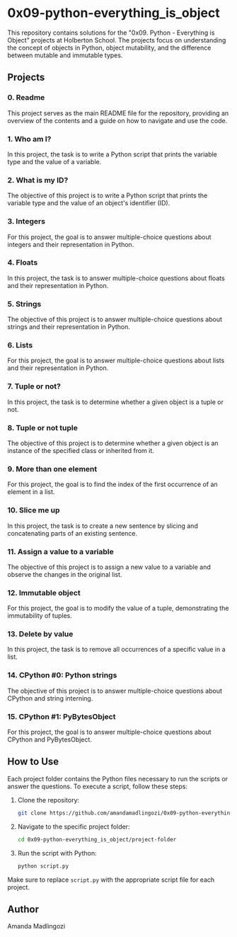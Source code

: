 # 0x09-python-everything_is_object

This repository contains solutions for the "0x09. Python - Everything is Object" projects at Holberton School. The projects focus on understanding the concept of objects in Python, object mutability, and the difference between mutable and immutable types.

## Projects

### 0. Readme

This project serves as the main README file for the repository, providing an overview of the contents and a guide on how to navigate and use the code.

### 1. Who am I?

In this project, the task is to write a Python script that prints the variable type and the value of a variable.

### 2. What is my ID?

The objective of this project is to write a Python script that prints the variable type and the value of an object's identifier (ID).

### 3. Integers

For this project, the goal is to answer multiple-choice questions about integers and their representation in Python.

### 4. Floats

In this project, the task is to answer multiple-choice questions about floats and their representation in Python.

### 5. Strings

The objective of this project is to answer multiple-choice questions about strings and their representation in Python.

### 6. Lists

For this project, the goal is to answer multiple-choice questions about lists and their representation in Python.

### 7. Tuple or not?

In this project, the task is to determine whether a given object is a tuple or not.

### 8. Tuple or not tuple

The objective of this project is to determine whether a given object is an instance of the specified class or inherited from it.

### 9. More than one element

For this project, the goal is to find the index of the first occurrence of an element in a list.

### 10. Slice me up

In this project, the task is to create a new sentence by slicing and concatenating parts of an existing sentence.

### 11. Assign a value to a variable

The objective of this project is to assign a new value to a variable and observe the changes in the original list.

### 12. Immutable object

For this project, the goal is to modify the value of a tuple, demonstrating the immutability of tuples.

### 13. Delete by value

In this project, the task is to remove all occurrences of a specific value in a list.

### 14. CPython #0: Python strings

The objective of this project is to answer multiple-choice questions about CPython and string interning.

### 15. CPython #1: PyBytesObject

For this project, the goal is to answer multiple-choice questions about CPython and PyBytesObject.

## How to Use

Each project folder contains the Python files necessary to run the scripts or answer the questions. To execute a script, follow these steps:

1. Clone the repository:

    ```bash
    git clone https://github.com/amandamadlingozi/0x09-python-everything_is_object.git
    ```

2. Navigate to the specific project folder:

    ```bash
    cd 0x09-python-everything_is_object/project-folder
    ```

3. Run the script with Python:

    ```bash
    python script.py
    ```

Make sure to replace `script.py` with the appropriate script file for each project.

## Author

Amanda Madlingozi
